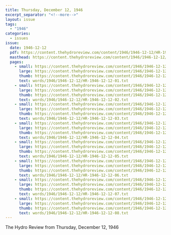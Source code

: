 ```yaml
---
title: Thursday, December 12, 1946
excerpt_separator: "<!--more-->"
layout: issue
tags:
  - "1946"
categories:
  - issues
issue:
  date: 1946-12-12
  pdf: https://content.thehydroreview.com/content/1946/1946-12-12/HR-1946-12-12.pdf
  masthead: https://content.thehydroreview.com/content/1946/1946-12-12/masthead/HR-1946-12-12.jpg
  pages:
    - small: https://content.thehydroreview.com/content/1946/1946-12-12/small/HR-1946-12-12-01.jpg
      large: https://content.thehydroreview.com/content/1946/1946-12-12/large/HR-1946-12-12-01.jpg
      thumb: https://content.thehydroreview.com/content/1946/1946-12-12/thumbnails/HR-1946-12-12-01.jpg
      text: words/1946/1946-12-12/HR-1946-12-12-01.txt
    - small: https://content.thehydroreview.com/content/1946/1946-12-12/small/HR-1946-12-12-02.jpg
      large: https://content.thehydroreview.com/content/1946/1946-12-12/large/HR-1946-12-12-02.jpg
      thumb: https://content.thehydroreview.com/content/1946/1946-12-12/thumbnails/HR-1946-12-12-02.jpg
      text: words/1946/1946-12-12/HR-1946-12-12-02.txt
    - small: https://content.thehydroreview.com/content/1946/1946-12-12/small/HR-1946-12-12-03.jpg
      large: https://content.thehydroreview.com/content/1946/1946-12-12/large/HR-1946-12-12-03.jpg
      thumb: https://content.thehydroreview.com/content/1946/1946-12-12/thumbnails/HR-1946-12-12-03.jpg
      text: words/1946/1946-12-12/HR-1946-12-12-03.txt
    - small: https://content.thehydroreview.com/content/1946/1946-12-12/small/HR-1946-12-12-04.jpg
      large: https://content.thehydroreview.com/content/1946/1946-12-12/large/HR-1946-12-12-04.jpg
      thumb: https://content.thehydroreview.com/content/1946/1946-12-12/thumbnails/HR-1946-12-12-04.jpg
      text: words/1946/1946-12-12/HR-1946-12-12-04.txt
    - small: https://content.thehydroreview.com/content/1946/1946-12-12/small/HR-1946-12-12-05.jpg
      large: https://content.thehydroreview.com/content/1946/1946-12-12/large/HR-1946-12-12-05.jpg
      thumb: https://content.thehydroreview.com/content/1946/1946-12-12/thumbnails/HR-1946-12-12-05.jpg
      text: words/1946/1946-12-12/HR-1946-12-12-05.txt
    - small: https://content.thehydroreview.com/content/1946/1946-12-12/small/HR-1946-12-12-06.jpg
      large: https://content.thehydroreview.com/content/1946/1946-12-12/large/HR-1946-12-12-06.jpg
      thumb: https://content.thehydroreview.com/content/1946/1946-12-12/thumbnails/HR-1946-12-12-06.jpg
      text: words/1946/1946-12-12/HR-1946-12-12-06.txt
    - small: https://content.thehydroreview.com/content/1946/1946-12-12/small/HR-1946-12-12-07.jpg
      large: https://content.thehydroreview.com/content/1946/1946-12-12/large/HR-1946-12-12-07.jpg
      thumb: https://content.thehydroreview.com/content/1946/1946-12-12/thumbnails/HR-1946-12-12-07.jpg
      text: words/1946/1946-12-12/HR-1946-12-12-07.txt
    - small: https://content.thehydroreview.com/content/1946/1946-12-12/small/HR-1946-12-12-08.jpg
      large: https://content.thehydroreview.com/content/1946/1946-12-12/large/HR-1946-12-12-08.jpg
      thumb: https://content.thehydroreview.com/content/1946/1946-12-12/thumbnails/HR-1946-12-12-08.jpg
      text: words/1946/1946-12-12/HR-1946-12-12-08.txt
---
```


The Hydro Review from Thursday, December 12, 1946

<!--more-->


